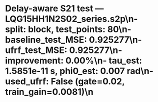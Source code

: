 # Delay-aware S21 test — LQG15HH1N2S02_series.s2p\n- split: block, test_points: 80\n- baseline_test_MSE: 0.925277\n- ufrf_test_MSE: 0.925277\n- improvement: 0.00%\n- tau_est: 1.5851e-11 s, phi0_est: 0.007 rad\n- used_ufrf: False (gate=0.02, train_gain=0.0081)\n